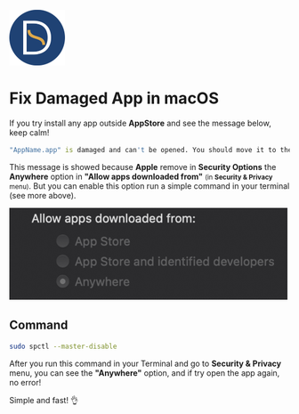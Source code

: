 <a href="https://github.com/TutoDS"><img src="../../images/daniel-sousa.png" alt="Daniel Sousa" width="100px" /></a>

# Fix Damaged App in macOS

If you try install any app outside **AppStore** and see the message below, keep calm!

```D
"AppName.app" is damaged and can't be opened. You should move it to the Trash.
```

This message is showed because **Apple** remove in **Security Options** the **Anywhere** option in **"Allow apps downloaded from"** <small>(in **Security & Privacy** menu)</small>. But you can enable this option run a simple command in your terminal (see more above).

<a href="#"><img src="./../../images/security.png" width="500px" alt="Security" /></a>

## Command

```bash
sudo spctl --master-disable
```

After you run this command in your Terminal and go to **Security & Privacy** menu, you can see the **"Anywhere"** option, and if try open the app again, no error!

Simple and fast! 👌
